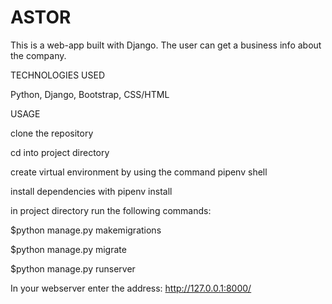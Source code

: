 # ASTOR

This is a web-app built with Django. The user can get a business info about the company. 


TECHNOLOGIES USED

Python, Django, Bootstrap, CSS/HTML


USAGE

clone the repository

cd into project directory

create virtual environment by using the command pipenv shell

install dependencies with pipenv install

in project directory run the following commands:

$python manage.py makemigrations

$python manage.py migrate

$python manage.py runserver

In your webserver enter the address: http://127.0.0.1:8000/

